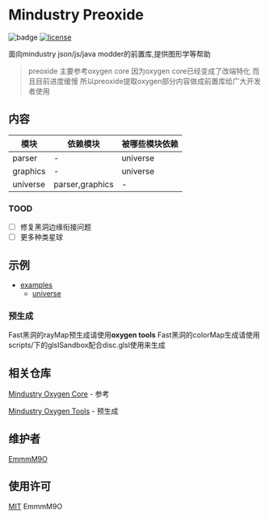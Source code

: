 # Mindustry Preoxide

![badge](https://img.shields.io/github/commit-activity/m/EmmmM9O/mindustry-preoxide-lib)
[![license](https://img.shields.io/github/license/EmmmM9O/mindustry-preoxide-lib.svg)](LICENSE)

面向mindustry json/js/java modder的前置库,提供图形学等帮助

> preoxide 主要参考oxygen core 因为oxygen core已经变成了改端特化 而且目前进度缓慢
> 所以preoxide提取oxygen部分内容做成前置库给广大开发者使用

## 内容

|    模块    |      依赖模块       | 被哪些模块依赖  |
|----------|-----------------|----------|
| parser   | -               | universe |
| graphics | -               | universe |
| universe | parser,graphics | -        |

### TOOD

- [ ] 修复黑洞边缘衔接问题
- [ ] 更多种类星球

## 示例

- [examples](examples/)
  - [universe](examples/universe)

### 预生成

Fast黑洞的rayMap预生成请使用**oxygen tools**
Fast黑洞的colorMap生成请使用scripts/下的glslSandbox配合disc.glsl使用来生成

## 相关仓库

[Mindustry Oxygen Core](https://github.com/EmmmM9O/mindustry-oxygen-core) - 参考

[Mindustry Oxygen Tools](https://github.com/EmmmM9O/oxygen-tools) - 预生成

## 维护者

[EmmmM9O](https://github.com/EmmmM9O)

## 使用许可

[MIT](LICENSE) EmmmM9O
